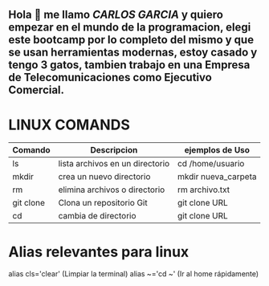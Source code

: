 ## Hola 👋 me llamo *CARLOS  GARCIA* y quiero empezar en el mundo de la programacion, elegi este bootcamp por lo completo del mismo y que se usan herramientas modernas, estoy casado y tengo 3 gatos, tambien trabajo en una Empresa de Telecomunicaciones como Ejecutivo Comercial.



# LINUX COMANDS #

| Comando     |   Descripcion                     | ejemplos   de Uso |
|------------|----------------------------------|-------------------|
|   ls       | lista archivos en un directorio |  cd /home/usuario |
|   mkdir    | crea un nuevo directorio        | mkdir nueva_carpeta |
|    rm      | elimina archivos o directorio   | rm archivo.txt |
| git clone  | Clona un repositorio Git        | git clone URL |
|    cd      | cambia de directorio             | git clone URL |

  # Alias relevantes para linux #
  alias cls='clear' (Limpiar la terminal)
  alias ~='cd ~'   (Ir al home rápidamente)
